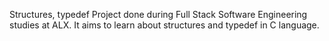 Structures, typedef
Project done during Full Stack Software Engineering studies at ALX. It aims to learn about structures and typedef in C language.
